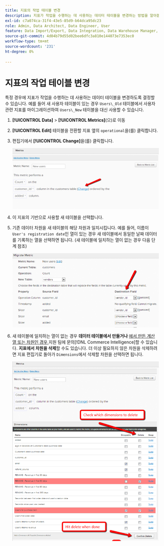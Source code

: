 ```yaml
---
title: 지표의 작업 테이블 변경
description: 지표가 작업을 수행하는 데 사용하는 데이터 테이블을 변경하는 방법을 알아봅니다.
exl-id: c7a074ca-31f4-43e5-85d9-b64dca95dc23
role: Admin, Data Architect, Data Engineer, User
feature: Data Import/Export, Data Integration, Data Warehouse Manager, Commerce Tables
source-git-commit: 4d04b79d55d02bee6dfc3a810e144073e7353ec0
workflow-type: tm+mt
source-wordcount: '231'
ht-degree: 0%

---
```


# 지표의 작업 테이블 변경

특정 경우에 지표가 작업을 수행하는 데 사용하는 데이터 테이블을 변경하도록 결정할 수 있습니다. 예를 들어 새 사용자 테이블이 있는 경우 `Users\_Old` 테이블에서 사용자 관련 지표를 마이그레이션하여 `Users\_New` 테이블을 대신 사용할 수 있습니다.

1. **[!UICONTROL Data]** > **[!UICONTROL Metrics]**(으)로 이동
1. **[!UICONTROL Edit]** 테이블을 전환할 지표 옆의 `operational`을(를) 클릭합니다.
1. 편집기에서 **[!UICONTROL Change]**&#x200B;을(를) 클릭합니다.

   ![작동 테이블 설정을 표시하는 지표 정의 페이지](../../assets/change-metrics-1.png)
1. 이 지표의 기반으로 사용할 새 테이블을 선택합니다.
1. 기존 데이터 차원을 새 테이블의 해당 차원과 일치시킵니다. 예를 들어, 이름이 `User's registration date`인 열이 있는 경우 새 테이블에서 동일한 날짜 데이터를 기록하는 열을 선택하면 됩니다. (새 테이블에 일치하는 열이 없는 경우 다음 단계 참조)

   ![사용 가능한 테이블을 표시하는 테이블 선택 드롭다운](../../assets/change-metrics-2.png)

1. 새 테이블에 일치하는 열이 없는 경우 **데이터 테이블에서 만들거나** [에서 만든 계산 열 또는 차원인 경우 ](https://experienceleague.adobe.com/docs/commerce-knowledge-base/kb/troubleshooting/miscellaneous/mbi-service-policies.html)지원 팀에 문의[!DNL Commerce Intelligence]할 수 있습니다. **지표에서 차원을 삭제**&#x200B;할 수도 있습니다. 더 이상 필요하지 않은 차원을 삭제하려면 지표 편집기로 돌아가 `Dimensions`에서 삭제할 차원을 선택하면 됩니다.

   ![작동 열 선택 드롭다운 메뉴](../../assets/change-metrics-3.png)
